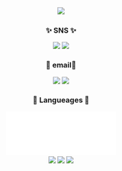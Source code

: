 <div align="center">
    <img src = "https://capsule-render.vercel.app/api?type=waving&color=0:6ACC91,100:6ACCA5&height=350&section=header&text=Welcome&fontSize=70&fontAlignY=45&textcolor=0&animation=fadeIn&fontColor=FFFFFF&desc=Haechan's%20github&descSize=25&descAlign=65&descAlignY=60"/>
</div>

<div align="center">
    <h3> ✨ SNS ✨     </h3>
</div>
<div align="center">
     <a href="https://www.Instagram.com/kiwicw6679/" target="_blank"><img src="https://img.shields.io/badge/Instagram-E6B5C5?style=flat-square&logo=Instagram&logoColor=white"/></a>
    <a href="https://www.facebook.com/profile.php?id=100014881232083" target="_blank"><img src="https://img.shields.io/badge/Facebook-3E7FFF?style=flat-square&logo=Facebook&logoColor=white"/></a>
</div>


<div align="center">
    <h3>💌 email💌 </h3>
</div>

<div align="center">
    <img src="https://img.shields.io/badge/hc9679@gmail.com-3EB0FF?style=for-the-badge&logo=Gmail&logoColor=black">
    <img src="https://img.shields.io/badge/hc9679@naver.com-7EC674?style=for-the-badge&logo=Naver&logoColor=black">
</div>

<div align="center">
    <h3> 📢  Langueages 📢 </h3>
</div>

<div align="center">
<img src="https://raw.githubusercontent.com/dkssud8150/github-stats-transparent/output/generated/languages.svg" width="49.2%" />
</div>


<div align="center">
    <img src = "http://github-profile-summary-cards.vercel.app/api/cards/repos-per-language?username=kiwiha&theme=github_dark&exclude={exclude}" />
    <img src = "http://github-profile-summary-cards.vercel.app/api/cards/stats?username=kiwiha&theme=github_dark" />
    <img src = "http://github-profile-summary-cards.vercel.app/api/cards/productive-time?username=kiwiha&theme=github_dark&utcOffset={utcOffset}"
</div>

<div align = "center">
    <imsg src = "http://github-profile-summary-cards.vercel.app/api/cards/profile-details?username=kiwiha&theme=github_dark"
</div>
